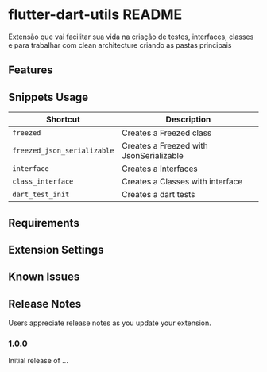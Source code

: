 # flutter-dart-utils README

Extensão que vai facilitar sua vida na criação de testes, interfaces, classes e para trabalhar com clean architecture criando as pastas principais

## Features

## Snippets Usage

| Shortcut                      | Description                                          |
| ----------------------------- | ---------------------------------------------------- |
| `freezed`                     | Creates a Freezed class                              |
| `freezed_json_serializable`   | Creates a Freezed with JsonSerializable              |
| `interface`                   | Creates a Interfaces                                 |
| `class_interface`             | Creates a Classes with interface                     |
| `dart_test_init`              | Creates a dart tests                                 |

## Requirements


## Extension Settings


## Known Issues


## Release Notes

Users appreciate release notes as you update your extension.

### 1.0.0

Initial release of ...
